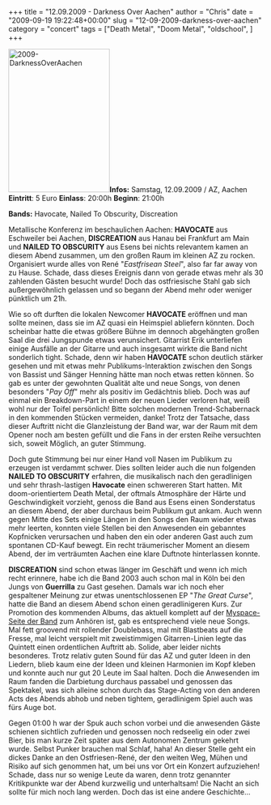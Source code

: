 +++
title = "12.09.2009 - Darkness Over Aachen"
author = "Chris"
date = "2009-09-19 19:22:48+00:00"
slug = "12-09-2009-darkness-over-aachen"
category = "concert"
tags = ["Death Metal", "Doom Metal", "oldschool", ]
+++

<img src="http://necroslaughter.de/wp-content/uploads/2009/09/2009-DarknessOverAachen.jpg" alt="2009-DarknessOverAachen" title="2009-DarknessOverAachen" width="200" height="283" class="coverImg" />**Infos:**
Samstag, 12.09.2009 / AZ, Aachen
**Eintritt**: 5 Euro
**Einlass**: 20:00h
**Beginn**: 21:00h

**Bands:**
Havocate, Nailed To Obscurity, Discreation

Metallische Konferenz im beschaulichen Aachen: **HAVOCATE** aus Eschweiler bei Aachen, **DISCREATION** aus Hanau bei Frankfurt am Main und **NAILED TO OBSCURITY** aus Esens bei nichts relevantem kamen an diesem Abend zusammen, um den großen Raum im kleinen AZ zu rocken. Organisiert wurde alles von René "_Eastfrisean Steel_", also far far away von zu Hause. Schade, dass dieses Ereignis dann von gerade etwas mehr als 30 zahlenden Gästen besucht wurde! Doch das ostfriesische Stahl gab sich außergewöhnlich gelassen und so begann der Abend mehr oder weniger pünktlich um 21h.

Wie so oft durften die lokalen Newcomer **HAVOCATE** eröffnen und man sollte meinen, dass sie im AZ quasi ein Heimspiel abliefern könnten. Doch scheinbar hatte die etwas größere Bühne im dennoch abgehängten großen Saal die drei Jungspunde etwas verunsichert. Gitarrist Erik unterliefen einige Ausfälle an der Gitarre und auch insgesamt wirkte die Band nicht sonderlich tight. Schade, denn wir haben **HAVOCATE** schon deutlich stärker gesehen und mit etwas mehr Publikums-Interaktion zwischen den Songs von Bassist und Sänger Henning hätte man noch etwas retten können. So gab es unter der gewohnten Qualität alte und neue Songs, von denen besonders "_Pay Off_" mehr als positiv im Gedächtnis blieb. Doch was auf einmal ein Breakdown-Part in einem der neuen Lieder verloren hat, weiß wohl nur der Toifel persönlich! Bitte solchen modernen Trend-Schabernack in den kommenden Stücken vermeiden, danke!
Trotz der Tatsache, dass dieser Auftritt nicht die Glanzleistung der Band war, war der Raum mit dem Opener noch am besten gefüllt und die Fans in der ersten Reihe versuchten sich, soweit Möglich, an guter Stimmung.

Doch gute Stimmung bei nur einer Hand voll Nasen im Publikum zu erzeugen ist verdammt schwer. Dies sollten leider auch die nun folgenden **NAILED TO OBSCURITY** erfahren, die musikalisch nach den geradlinigen und sehr thrash-lastigen **Havocate** einen schwereren Start hatten. Mit doom-orientiertem Death Metal, der oftmals Atmosphäre der Härte und Geschwindigkeit vorzieht, genoss die Band aus Esens einen Sonderstatus an diesem Abend, der aber durchaus beim Publikum gut ankam. Auch wenn gegen Mitte des Sets einige Längen in den Songs den Raum wieder etwas mehr leerten, konnten viele Stellen bei den Anwesenden ein gebanntes Kopfnicken verursachen und haben den ein oder anderen Gast auch zum spontanen CD-Kauf bewegt.
Ein recht träumerischer Moment an diesem Abend, der im verträumten Aachen eine klare Duftnote hinterlassen konnte.

**DISCREATION** sind schon etwas länger im Geschäft und wenn ich mich recht erinnere, habe ich die Band 2003 auch schon mal in Köln bei den Jungs von **Guerrilla** zu Gast gesehen. Damals war ich noch eher gespaltener Meinung zur etwas unentschlossenen EP "_The Great Curse_", hatte die Band an diesem Abend schon einen geradlinigeren Kurs. Zur Promotion des kommenden Albums, das aktuell komplett auf der <a href="http://www.myspace.com/discreationmetal">Myspace-Seite der Band</a> zum Anhören ist, gab es entsprechend viele neue Songs. Mal fett groovend mit rollender Doublebass, mal mit Blastbeats auf die Fresse, mal leicht verspielt mit zweistimmigen Gitarren-Linien legte das Quintett einen ordentlichen Auftritt ab. Solide, aber leider nichts besonderes. Trotz relativ guten Sound für das AZ und guter Ideen in den Liedern, blieb kaum eine der Ideen und kleinen Harmonien im Kopf kleben und konnte auch nur gut 20 Leute im Saal halten. Doch die Anwesenden im Raum fanden die Darbietung durchaus passabel und genossen das Spektakel, was sich alleine schon durch das Stage-Acting von den anderen Acts des Abends abhob und neben tightem, geradlinigem Spiel auch was fürs Auge bot.

Gegen 01:00 h war der Spuk auch schon vorbei und die anwesenden Gäste schienen sichtlich zufrieden und genossen noch redseelig ein oder zwei Bier, bis man kurze Zeit später aus dem Autonomen Zentrum gekehrt wurde. Selbst Punker brauchen mal Schlaf, haha! An dieser Stelle geht ein dickes Danke an den Ostfriesen-René, der den weiten Weg, Mühen und Risiko auf sich genommen hat, um bei uns vor Ort ein Konzert aufzuziehen! Schade, dass nur so wenige Leute da waren, denn trotz genannter Kritikpunkte war der Abend kurzweilig und unterhaltsam! 
Die Nacht an sich sollte für mich noch lang werden. Doch das ist eine andere Geschichte...
